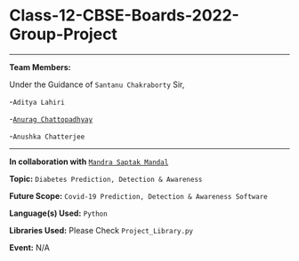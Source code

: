 # Class-12-CBSE-Boards-2022-Group-Project

-----------------------------------------------------------------------------------------------------
**Team Members:**

 Under the Guidance of ``Santanu Chakraborty`` Sir,
        
  -``Aditya Lahiri``
                
  -[``Anurag Chattopadhyay``](https://github.com/AnChii33)
                
  -``Anushka Chatterjee``

-----------------------------------------------------------------------------------------------------

**In collaboration with** [``Mandra Saptak Mandal``](https://github.com/MSM74588)

**Topic:** ``Diabetes Prediction, Detection & Awareness``

**Future Scope:** ``Covid-19 Prediction, Detection & Awareness Software``  

**Language(s) Used:** ``Python`` 

**Libraries Used:** Please Check ``Project_Library.py``

**Event:** N/A

        

  
